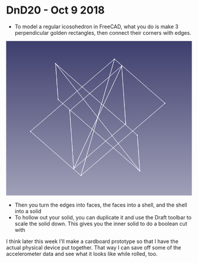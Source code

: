 # DnD20 - Oct 9 2018

* To model a regular icosohedron in FreeCAD, what you do is make 3 perpendicular golden rectangles, then connect their corners with edges.


![Golden Rectangles](https://github.com/MatthewCLind/DnD20/blob/master/MCAD/screenshots/golden_rect.png)


* Then you turn the edges into faces, the faces into a shell, and the shell into a solid
* To hollow out your solid, you can duplicate it and use the Draft toolbar to scale the solid down. This gives you the inner solid to do a boolean cut with

I think later this week I'll make a cardboard prototype so that I have the actual physical device put together. That way I can save off some of the accelerometer data and see what it looks like while rolled, too.
